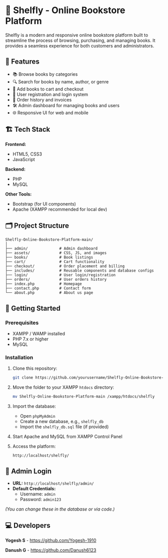 # 🛒 Shelfly - Online Bookstore Platform

Shelfly is a modern and responsive online bookstore platform built to streamline the process of browsing, purchasing, and managing books. It provides a seamless experience for both customers and administrators.

## 📌 Features

- 📚 Browse books by categories
- 🔍 Search for books by name, author, or genre
- 🛒 Add books to cart and checkout
- 👤 User registration and login system
- 🧾 Order history and invoices
- 🛠️ Admin dashboard for managing books and users
- 🌐 Responsive UI for web and mobile

## 🏗️ Tech Stack

**Frontend:**
- HTML5, CSS3
- JavaScript

**Backend:**
- PHP
- MySQL

**Other Tools:**
- Bootstrap (for UI components)
- Apache (XAMPP recommended for local dev)

## 🗂️ Project Structure

```plaintext
Shelfly-Online-Bookstore-Platform-main/
│
├── admin/              # Admin dashboard
├── assets/             # CSS, JS, and images
├── books/              # Book listings
├── cart/               # Cart functionality
├── checkout/           # Order placement and billing
├── includes/           # Reusable components and database configs
├── login/              # User login/registration
├── orders/             # User orders history
├── index.php           # Homepage
├── contact.php         # Contact form
└── about.php           # About us page
```

## 🚀 Getting Started

### Prerequisites

- XAMPP / WAMP installed
- PHP 7.x or higher
- MySQL

### Installation

1. Clone this repository:
   ```bash
   git clone https://github.com/yourusername/Shelfly-Online-Bookstore-Platform.git
   ```

2. Move the folder to your XAMPP `htdocs` directory:
   ```bash
   mv Shelfly-Online-Bookstore-Platform-main /xampp/htdocs/shelfly
   ```

3. Import the database:
   - Open `phpMyAdmin`
   - Create a new database, e.g., `shelfly_db`
   - Import the `shelfly_db.sql` file (if provided)

4. Start Apache and MySQL from XAMPP Control Panel

5. Access the platform:
   ```
   http://localhost/shelfly/
   ```

## 🔐 Admin Login

- **URL:** `http://localhost/shelfly/admin/`
- **Default Credentials:**
  - Username: `admin`
  - Password: `admin123`

*(You can change these in the database or via code.)*

## 💻 Developers

**Yogesh S** -
https://github.com/Yogesh-1910

**Danush G** - 
https://github.com/Danush6123



